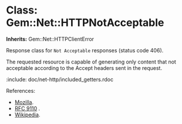 # Class: Gem::Net::HTTPNotAcceptable
**Inherits:** Gem::Net::HTTPClientError
    

Response class for `Not Acceptable` responses (status code 406).

The requested resource is capable of generating only content that not
acceptable according to the Accept headers sent in the request.

:include: doc/net-http/included_getters.rdoc

References:

*   [Mozilla](https://developer.mozilla.org/en-US/docs/Web/HTTP/Status/406).
*   [RFC
    9110](https://www.rfc-editor.org/rfc/rfc9110.html#name-406-not-acceptable)
    .
*   [Wikipedia](https://en.wikipedia.org/wiki/List_of_HTTP_status_codes#406).



